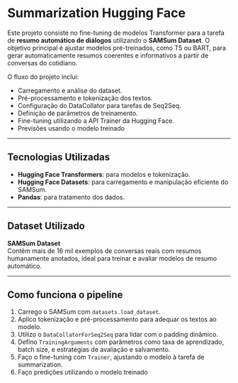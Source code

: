 # Summarization Hugging Face
Este projeto consiste no fine-tuning de modelos Transformer para a tarefa de **resumo automático de diálogos** utilizando o **SAMSum Dataset**.
O objetivo principal é ajustar modelos pré-treinados, como T5 ou BART, para gerar automaticamente resumos coerentes e informativos a partir de conversas do cotidiano. 

O fluxo do projeto inclui:

- Carregamento e análise do dataset.
- Pré-processamento e tokenização dos textos.
- Configuração do DataCollator para tarefas de Seq2Seq.
- Definição de parâmetros de treinamento.
- Fine-tuning utilizando a API Trainer da Hugging Face.
- Previsões usando o modelo treinado

---

## Tecnologias Utilizadas

- **Hugging Face Transformers**: para modelos e tokenização.
- **Hugging Face Datasets**: para carregamento e manipulação eficiente do SAMSum.
- **Pandas**: para tratamento dos dados.

---

## Dataset Utilizado

**SAMSum Dataset**  
Contém mais de 16 mil exemplos de conversas reais com resumos humanamente anotados, ideal para treinar e avaliar modelos de resumo automático.

---

## Como funciona o pipeline

1. Carrego o SAMSum com `datasets.load_dataset`.
2. Aplico tokenização e pré-processamento para adequar os textos ao modelo.
3. Utilizo o `DataCollatorForSeq2Seq` para lidar com o padding dinâmico.
4. Defino `TrainingArguments` com parâmetros como taxa de aprendizado, batch size, e estratégias de avaliação e salvamento.
5. Faço o fine-tuning com `Trainer`, ajustando o modelo à tarefa de summarization.
6. Faço predições utilizando o modelo treinado

